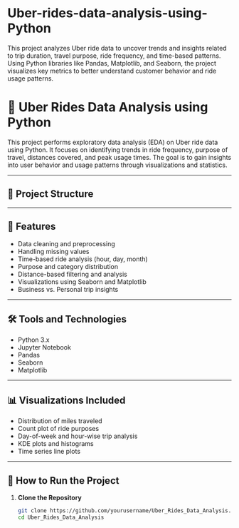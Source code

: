 # Uber-rides-data-analysis-using-Python
This project analyzes Uber ride data to uncover trends and insights related to trip duration, travel purpose, ride frequency, and time-based patterns. Using Python libraries like Pandas, Matplotlib, and Seaborn, the project visualizes key metrics to better understand customer behavior and ride usage patterns.

# 🚕 Uber Rides Data Analysis using Python

This project performs exploratory data analysis (EDA) on Uber ride data using Python. It focuses on identifying trends in ride frequency, purpose of travel, distances covered, and peak usage times. The goal is to gain insights into user behavior and usage patterns through visualizations and statistics.

---

## 📁 Project Structure


---

## 📌 Features

- Data cleaning and preprocessing
- Handling missing values
- Time-based ride analysis (hour, day, month)
- Purpose and category distribution
- Distance-based filtering and analysis
- Visualizations using Seaborn and Matplotlib
- Business vs. Personal trip insights

---

## 🛠️ Tools and Technologies

- Python 3.x  
- Jupyter Notebook  
- Pandas  
- Seaborn  
- Matplotlib  

---

## 📊 Visualizations Included

- Distribution of miles traveled  
- Count plot of ride purposes  
- Day-of-week and hour-wise trip analysis  
- KDE plots and histograms  
- Time series line plots  

---

## 🚀 How to Run the Project

1. **Clone the Repository**
   ```bash
   git clone https://github.com/yourusername/Uber_Rides_Data_Analysis.git
   cd Uber_Rides_Data_Analysis
